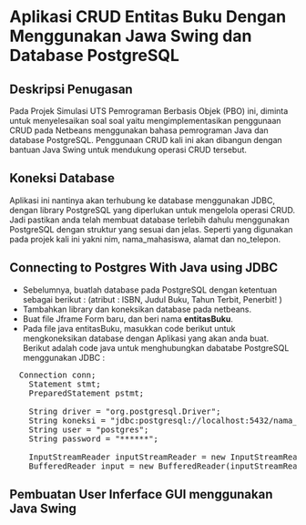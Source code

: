 # Aplikasi CRUD Entitas Buku Dengan Menggunakan Jawa Swing dan Database PostgreSQL

## Deskripsi Penugasan
Pada Projek Simulasi UTS Pemrograman Berbasis Objek (PBO) ini, diminta untuk menyelesaikan soal soal yaitu mengimplementasikan penggunaan CRUD pada Netbeans menggunakan bahasa pemrograman Java dan database PostgreSQL. Penggunaan CRUD kali ini akan dibangun dengan bantuan Java Swing untuk mendukung operasi CRUD tersebut.

## Koneksi Database
Aplikasi ini nantinya akan terhubung ke database menggunakan JDBC, dengan library PostgreSQL yang diperlukan untuk mengelola operasi CRUD. Jadi pastikan anda telah membuat database terlebih dahulu menggunakan PostgreSQL dengan struktur yang sesuai dan jelas. Seperti yang digunakan pada projek kali ini yakni nim, nama_mahasiswa, alamat dan no_telepon.

## Connecting to Postgres With Java using JDBC
- Sebelumnya, buatlah database pada PostgreSQL dengan ketentuan sebagai berikut : (atribut : ISBN, Judul Buku, Tahun Terbit, Penerbit! )
- Tambahkan library dan koneksikan database pada netbeans.
- Buat file Jframe Form baru, dan beri nama **entitasBuku**.
- Pada file java entitasBuku, masukkan code berikut untuk mengkoneksikan database dengan Aplikasi yang akan anda buat.
Berikut adalah code java untuk menghubungkan dabatabe PostgreSQL menggunakan JDBC :
<pre>
  Connection conn;
    Statement stmt;
    PreparedStatement pstmt;
    
    String driver = "org.postgresql.Driver";
    String koneksi = "jdbc:postgresql://localhost:5432/nama_database";
    String user = "postgres";
    String password = "******";
    
    InputStreamReader inputStreamReader = new InputStreamReader(System.in);
    BufferedReader input = new BufferedReader(inputStreamReader);
</pre>

## Pembuatan User Inferface GUI menggunakan Java Swing








